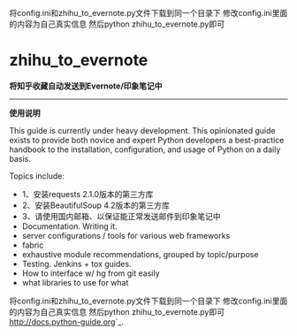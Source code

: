 
将config.ini和zhihu_to_evernote.py文件下载到同一个目录下
修改config.ini里面的内容为自己真实信息
然后python zhihu_to_evernote.py即可


zhihu_to_evernote
============================

**将知乎收藏自动发送到Evernote/印象笔记中**

-----------

**使用说明**

This guide is currently under heavy development. This opinionated guide
exists to provide both novice and expert Python developers a best-practice
handbook to the installation, configuration, and usage of Python on a daily
basis.


Topics include:

- 1、安装requests 2.1.0版本的第三方库
- 2、安装BeautifulSoup 4.2版本的第三方库
- 3、请使用国内邮箱、以保证能正常发送邮件到印象笔记中
- Documentation. Writing it.
- server configurations / tools for various web frameworks
- fabric
- exhaustive module recommendations, grouped by topic/purpose
- Testing. Jenkins + tox guides.
- How to interface w/ hg from git easily
- what libraries to use for what

将config.ini和zhihu_to_evernote.py文件下载到同一个目录下
修改config.ini里面的内容为自己真实信息
然后python zhihu_to_evernote.py即可
<http://docs.python-guide.org>`_.
